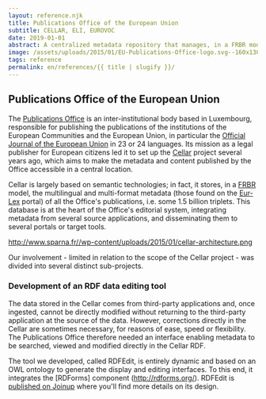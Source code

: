 ```yaml
---
layout: reference.njk
title: Publications Office of the European Union
subtitle: CELLAR, ELI, EUROVOC
date: 2019-01-01
abstract: A centralized metadata repository that manages, in a FRBR model, the multilingual and multi-format metadata of EU publications.
image: /assets/uploads/2015/01/EU-Publications-Office-logo.svg--160x130.png
tags: reference
permalink: en/references/{{ title | slugify }}/
---
```


## Publications Office of the European Union

The [Publications Office](http://publications.europa.eu/) is an inter-institutional body based in Luxembourg, responsible for publishing the publications of the institutions of the European Communities and the European Union, in particular the [Official Journal of the European Union](http://eur-lex.europa.eu/oj/direct-access.html) in 23 or 24 languages. Its mission as a legal publisher for European citizens led it to set up the [Cellar](http://www.w3.org/International/multilingualweb/luxembourg/slides/41-schmitz.pdf) project several years ago, which aims to make the metadata and content published by the Office accessible in a central location.

Cellar is largely based on semantic technologies; in fact, it stores, in a [FRBR](http://fr.wikipedia.org/wiki/Sp%C3%A9cifications_fonctionnelles_des_notices_bibliographiques) model, the multilingual and multi-format metadata (those found on the [Eur-Lex](http://eur-lex.europa.eu/) portal) of all the Office's publications, i.e. some 1.5 billion triplets. This database is at the heart of the Office's editorial system, integrating metadata from several source applications, and disseminating them to several portals or target tools.

http://www.sparna.fr//wp-content/uploads/2015/01/cellar-architecture.png


Our involvement - limited in relation to the scope of the Cellar project - was divided into several distinct sub-projects.

### Development of an RDF data editing tool

The data stored in the Cellar comes from third-party applications and, once ingested, cannot be directly modified without returning to the third-party application at the source of the data. However, corrections directly in the Cellar are sometimes necessary, for reasons of ease, speed or flexibility. The Publications Office therefore needed an interface enabling metadata to be searched, viewed and modified directly in the Cellar RDF.

The tool we developed, called RDFEdit, is entirely dynamic and based on an OWL ontology to generate the display and editing interfaces. To this end, it integrates the [RDForms] component (http://rdforms.org/). RDFEdit is [published on Joinup](https://joinup.ec.europa.eu/software/rdfedit/description) where you'll find more details on its design.
